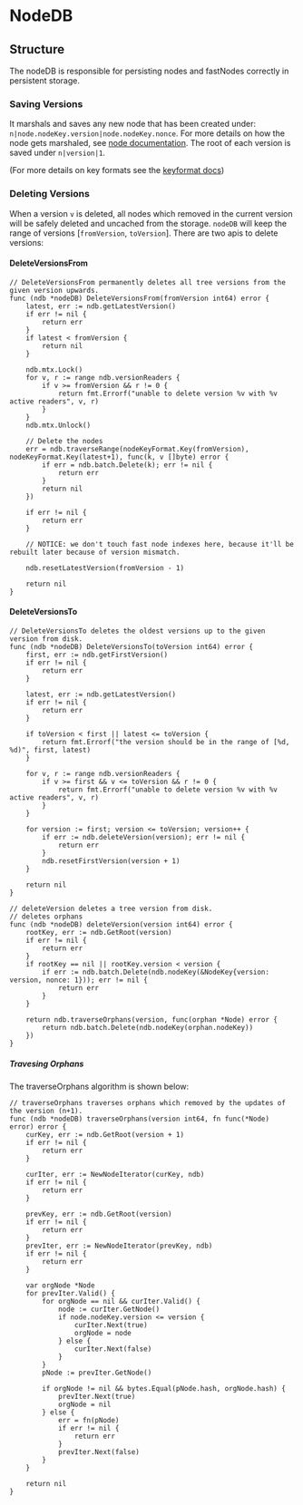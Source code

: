 # NodeDB

## Structure

The nodeDB is responsible for persisting nodes and fastNodes correctly in persistent storage.

### Saving Versions

It marshals and saves any new node that has been created under: `n|node.nodeKey.version|node.nodeKey.nonce`. For more details on how the node gets marshaled, see [node documentation](./node.md). The root of each version is saved under `n|version|1`.

(For more details on key formats see the [keyformat docs](./key_format.md))

### Deleting Versions

When a version `v` is deleted, all nodes which removed in the current version will be safely deleted and uncached from the storage. `nodeDB` will keep the range of versions [`fromVersion`, `toVersion`]. There are two apis to delete versions:

#### DeleteVersionsFrom

```golang
// DeleteVersionsFrom permanently deletes all tree versions from the given version upwards.
func (ndb *nodeDB) DeleteVersionsFrom(fromVersion int64) error {
	latest, err := ndb.getLatestVersion()
	if err != nil {
		return err
	}
	if latest < fromVersion {
		return nil
	}

	ndb.mtx.Lock()
	for v, r := range ndb.versionReaders {
		if v >= fromVersion && r != 0 {
			return fmt.Errorf("unable to delete version %v with %v active readers", v, r)
		}
	}
	ndb.mtx.Unlock()

	// Delete the nodes
	err = ndb.traverseRange(nodeKeyFormat.Key(fromVersion), nodeKeyFormat.Key(latest+1), func(k, v []byte) error {
		if err = ndb.batch.Delete(k); err != nil {
			return err
		}
		return nil
	})

	if err != nil {
		return err
	}

	// NOTICE: we don't touch fast node indexes here, because it'll be rebuilt later because of version mismatch.

	ndb.resetLatestVersion(fromVersion - 1)

	return nil
}
```

#### DeleteVersionsTo

```golang
// DeleteVersionsTo deletes the oldest versions up to the given version from disk.
func (ndb *nodeDB) DeleteVersionsTo(toVersion int64) error {
	first, err := ndb.getFirstVersion()
	if err != nil {
		return err
	}

	latest, err := ndb.getLatestVersion()
	if err != nil {
		return err
	}

	if toVersion < first || latest <= toVersion {
		return fmt.Errorf("the version should be in the range of [%d, %d)", first, latest)
	}

	for v, r := range ndb.versionReaders {
		if v >= first && v <= toVersion && r != 0 {
			return fmt.Errorf("unable to delete version %v with %v active readers", v, r)
		}
	}

	for version := first; version <= toVersion; version++ {
		if err := ndb.deleteVersion(version); err != nil {
			return err
		}
		ndb.resetFirstVersion(version + 1)
	}

	return nil
}

// deleteVersion deletes a tree version from disk.
// deletes orphans
func (ndb *nodeDB) deleteVersion(version int64) error {
	rootKey, err := ndb.GetRoot(version)
	if err != nil {
		return err
	}
	if rootKey == nil || rootKey.version < version {
		if err := ndb.batch.Delete(ndb.nodeKey(&NodeKey{version: version, nonce: 1})); err != nil {
			return err
		}
	}

	return ndb.traverseOrphans(version, func(orphan *Node) error {
		return ndb.batch.Delete(ndb.nodeKey(orphan.nodeKey))
	})
}
```

##### Travesing Orphans

The traverseOrphans algorithm is shown below:

```golang
// traverseOrphans traverses orphans which removed by the updates of the version (n+1).
func (ndb *nodeDB) traverseOrphans(version int64, fn func(*Node) error) error {
	curKey, err := ndb.GetRoot(version + 1)
	if err != nil {
		return err
	}

	curIter, err := NewNodeIterator(curKey, ndb)
	if err != nil {
		return err
	}

	prevKey, err := ndb.GetRoot(version)
	if err != nil {
		return err
	}
	prevIter, err := NewNodeIterator(prevKey, ndb)
	if err != nil {
		return err
	}

	var orgNode *Node
	for prevIter.Valid() {
		for orgNode == nil && curIter.Valid() {
			node := curIter.GetNode()
			if node.nodeKey.version <= version {
				curIter.Next(true)
				orgNode = node
			} else {
				curIter.Next(false)
			}
		}
		pNode := prevIter.GetNode()

		if orgNode != nil && bytes.Equal(pNode.hash, orgNode.hash) {
			prevIter.Next(true)
			orgNode = nil
		} else {
			err = fn(pNode)
			if err != nil {
				return err
			}
			prevIter.Next(false)
		}
	}

	return nil
}
```
